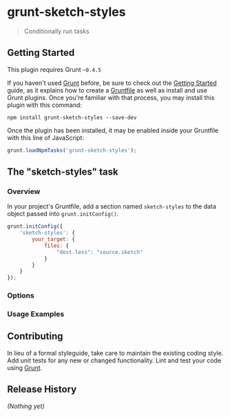 # grunt-sketch-styles

> Conditionally run tasks

## Getting Started
This plugin requires Grunt `~0.4.5`

If you haven't used [Grunt](http://gruntjs.com/) before, be sure to check out the [Getting Started](http://gruntjs.com/getting-started) guide, as it explains how to create a [Gruntfile](http://gruntjs.com/sample-gruntfile) as well as install and use Grunt plugins. Once you're familiar with that process, you may install this plugin with this command:

```shell
npm install grunt-sketch-styles --save-dev
```

Once the plugin has been installed, it may be enabled inside your Gruntfile with this line of JavaScript:

```js
grunt.loadNpmTasks('grunt-sketch-styles');
```

## The "sketch-styles" task

### Overview
In your project's Gruntfile, add a section named `sketch-styles` to the data object passed into `grunt.initConfig()`.

```js
grunt.initConfig({
    'sketch-styles': {
        your_target: {
            files: {
                "dest.less": "source.sketch"
            }
        }
    }
});
```

### Options


### Usage Examples


## Contributing
In lieu of a formal styleguide, take care to maintain the existing coding style. Add unit tests for any new or changed functionality. Lint and test your code using [Grunt](http://gruntjs.com/).

## Release History
_(Nothing yet)_
